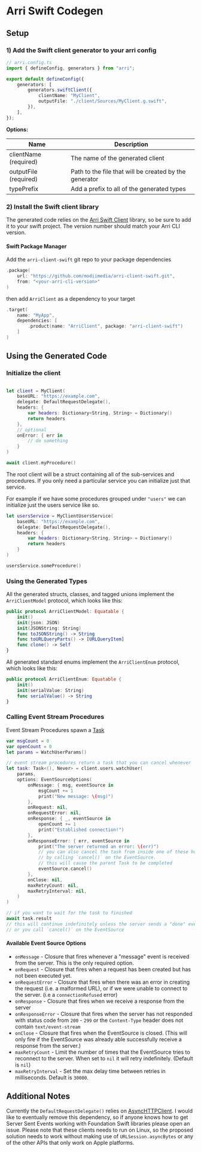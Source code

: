 # Arri Swift Codegen

## Setup

### 1) Add the Swift client generator to your arri config

```ts
// arri.config.ts
import { defineConfig, generators } from "arri";

export default defineConfig({
    generators: [
        generators.swiftClient({
            clientName: "MyClient",
            outputFile: "./client/Sources/MyClient.g.swift",
        }),
    ],
});
```

**Options:**

| Name                  | Description                                            |
| --------------------- | ------------------------------------------------------ |
| clientName (required) | The name of the generated client                       |
| outputFile (required) | Path to the file that will be created by the generator |
| typePrefix            | Add a prefix to all of the generated types             |

### 2) Install the Swift client library

The generated code relies on the [Arri Swift Client](/languages/swift/swift-client) library, so be sure to add it to your swift project. The version number should match your Arri CLI version.

#### Swift Package Manager

Add the `arri-client-swift` git repo to your package dependencies

```swift
.package(
    url: "https://github.com/modiimedia/arri-client-swift.git",
    from: "<your-arri-cli-version>"
)
```

then add `ArriClient` as a dependency to your target

```swift
.target(
    name: "MyApp",
    dependencies: [
        .product(name: "ArriClient", package: "arri-client-swift")
    ]
)
```

## Using the Generated Code

### Initialize the client

```swift

let client = MyClient(
    baseURL: "https://example.com",
    delegate: DefaultRequestDelegate(),
    headers: {
        var headers: Dictionary<String, String> = Dictionary()
        return headers
    },
    // optional
    onError: { err in
        // do something
    }
)

await client.myProcedure()
```

The root client will be a struct containing all of the sub-services and procedures. If you only need a particular service you can initialize just that service.

For example if we have some procedures grouped under `"users"` we can initialize just the users service like so.

```swift
let usersService = MyClientUsersService(
    baseURL: "https://example.com",
    delegate: DefaultRequestDelegate(),
    headers: {
        var headers: Dictionary<String, String> = Dictionary()
        return headers
    }
)

usersService.someProcedure()
```

### Using the Generated Types

All the generated structs, classes, and tagged unions implement the `ArriClientModel` protocol, which looks like this:

```swift
public protocol ArriClientModel: Equatable {
    init()
    init(json: JSON)
    init(JSONString: String)
    func toJSONString() -> String
    func toURLQueryParts() -> [URLQueryItem]
    func clone() -> Self
}
```

All generated standard enums implement the `ArriClientEnum` protocol, which looks like this:

```swift
public protocol ArriClientEnum: Equatable {
    init()
    init(serialValue: String)
    func serialValue() -> String
}
```

### Calling Event Stream Procedures

Event Stream Procedures spawn a [Task](https://developer.apple.com/documentation/swift/task)

```swift
var msgCount = 0
var openCount = 0
let params = WatchUserParams()

// event stream procedures return a task that you can cancel whenever
let task: Task<(), Never> = client.users.watchUser(
    params,
    options: EventSourceOptions(
        onMessage: { msg, eventSource in
            msgCount += 1
            print("New message: \(msg)")
        },
        onRequest: nil,
        onRequestError: nil,
        onResponse: { _, eventSource in
            openCount += 1
            print("Established connection!")
        },
        onResponseError: { err, eventSource in
            print("The server returned an error: \(err)")
            // you can also cancel the task from inside one of these hooks
            // by calling `cancel()` on the EventSource.
            // this will cause the parent Task to be completed
            eventSource.cancel()
        },
        onClose: nil,
        maxRetryCount: nil,
        maxRetryInterval: nil,
    )
)

// if you want to wait for the task to finished
await task.result
// this will continue indefinitely unless the server sends a "done" event
// or you call `cancel()` on the EventSource
```

#### Available Event Source Options

- `onMessage` - Closure that fires whenever a "message" event is received from the server. This is the only required option.
- `onRequest` - Closure that fires when a request has been created but has not been executed yet.
- `onRequestError` - Closure that fires when there was an error in creating the request (i.e. a malformed URL), or if we were unable to connect to the server. (i.e a `connectionRefused` error)
- `onResponse` - Closure that fires when we receive a response from the server
- `onResponseError` - Closure that fires when the server has not responded with status code from `200` - `299` or the `Content-Type` header does not contain `text/event-stream`
- `onClose` - Closure that fires when the EventSource is closed. (This will only fire if the EventSource was already able successfully receive a response from the server.)
- `maxRetryCount` - Limit the number of times that the EventSource tries to reconnect to the server. When set to `nil` it will retry indefinitely. (Default is `nil`)
- `maxRetryInterval` - Set the max delay time between retries in milliseconds. Default is `30000`.

## Additional Notes

Currently the `DefaultRequestDelegate()` relies on [AsyncHTTPClient](https://github.com/swift-server/async-http-client). I would like to eventually remove this dependency, so if anyone knows how to get Server Sent Events working with Foundation Swift libraries please open an issue. Please note that these clients needs to run on Linux, so the proposed solution needs to work without making use of `URLSession.asyncBytes` or any of the other APIs that only work on Apple platforms.
